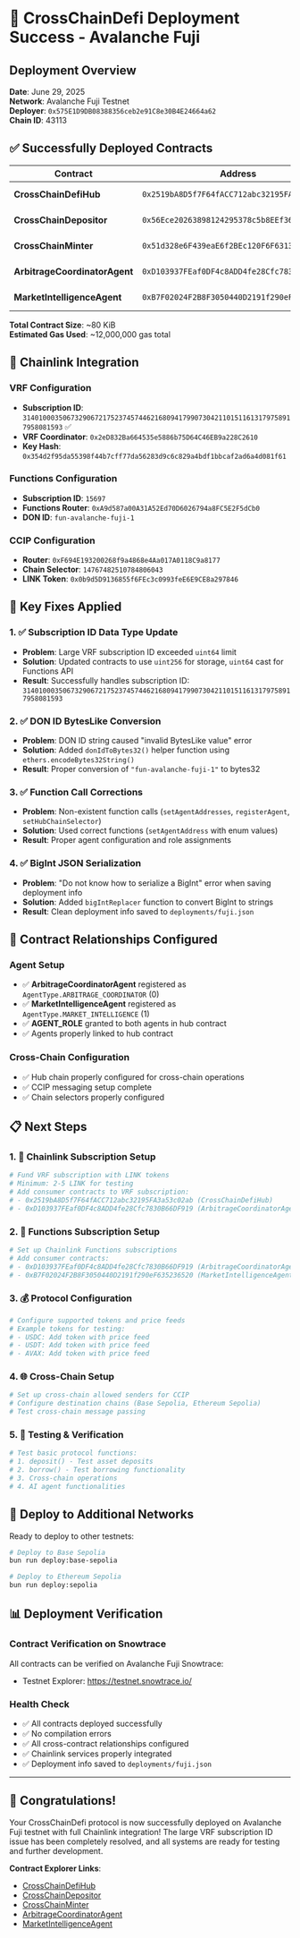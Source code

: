 # 🎉 CrossChainDefi Deployment Success - Avalanche Fuji

## Deployment Overview
**Date**: June 29, 2025  
**Network**: Avalanche Fuji Testnet  
**Deployer**: `0x575E1D9DB08388356ceb2e91C8e30B4E24664a62`  
**Chain ID**: 43113  

## ✅ Successfully Deployed Contracts

| Contract | Address | Size |
|----------|---------|------|
| **CrossChainDefiHub** | `0x2519bA8D5f7F64fACC712abc32195FA3a53c02ab` | 9.993 KiB |
| **CrossChainDepositor** | `0x56Ece20263898124295378c5b8EEf367fE3AC76F` | 14.765 KiB |
| **CrossChainMinter** | `0x51d328e6F439eaE6f2BEc120F6F6313fbf50119A` | 14.255 KiB |
| **ArbitrageCoordinatorAgent** | `0xD103937FEaf0DF4c8ADD4fe28Cfc7830B66DF919` | 18.962 KiB |
| **MarketIntelligenceAgent** | `0xB7F02024F2B8F3050440D2191f290eF635236520` | 22.602 KiB |

**Total Contract Size**: ~80 KiB  
**Estimated Gas Used**: ~12,000,000 gas total

## 🔗 Chainlink Integration

### VRF Configuration
- **Subscription ID**: `31401000350673290672175237457446216809417990730421101511613179758917958081593` ✅
- **VRF Coordinator**: `0x2eD832Ba664535e5886b75D64C46EB9a228C2610`
- **Key Hash**: `0x354d2f95da55398f44b7cff77da56283d9c6c829a4bdf1bbcaf2ad6a4d081f61`

### Functions Configuration  
- **Subscription ID**: `15697`
- **Functions Router**: `0xA9d587a00A31A52Ed70D6026794a8FC5E2F5dCb0`
- **DON ID**: `fun-avalanche-fuji-1`

### CCIP Configuration
- **Router**: `0xF694E193200268f9a4868e4Aa017A0118C9a8177`
- **Chain Selector**: `14767482510784806043`
- **LINK Token**: `0x0b9d5D9136855f6FEc3c0993feE6E9CE8a297846`

## 🔧 Key Fixes Applied

### 1. ✅ Subscription ID Data Type Update
- **Problem**: Large VRF subscription ID exceeded `uint64` limit
- **Solution**: Updated contracts to use `uint256` for storage, `uint64` cast for Functions API
- **Result**: Successfully handles subscription ID: `31401000350673290672175237457446216809417990730421101511613179758917958081593`

### 2. ✅ DON ID BytesLike Conversion  
- **Problem**: DON ID string caused "invalid BytesLike value" error
- **Solution**: Added `donIdToBytes32()` helper function using `ethers.encodeBytes32String()`
- **Result**: Proper conversion of `"fun-avalanche-fuji-1"` to bytes32

### 3. ✅ Function Call Corrections
- **Problem**: Non-existent function calls (`setAgentAddresses`, `registerAgent`, `setHubChainSelector`)
- **Solution**: Used correct functions (`setAgentAddress` with enum values)
- **Result**: Proper agent configuration and role assignments

### 4. ✅ BigInt JSON Serialization
- **Problem**: "Do not know how to serialize a BigInt" error when saving deployment info
- **Solution**: Added `bigIntReplacer` function to convert BigInt to strings
- **Result**: Clean deployment info saved to `deployments/fuji.json`

## 🎯 Contract Relationships Configured

### Agent Setup
- ✅ **ArbitrageCoordinatorAgent** registered as `AgentType.ARBITRAGE_COORDINATOR` (0)
- ✅ **MarketIntelligenceAgent** registered as `AgentType.MARKET_INTELLIGENCE` (1)
- ✅ **AGENT_ROLE** granted to both agents in hub contract
- ✅ Agents properly linked to hub contract

### Cross-Chain Configuration
- ✅ Hub chain properly configured for cross-chain operations
- ✅ CCIP messaging setup complete
- ✅ Chain selectors properly configured

## 📋 Next Steps

### 1. 🔗 Chainlink Subscription Setup
```bash
# Fund VRF subscription with LINK tokens
# Minimum: 2-5 LINK for testing
# Add consumer contracts to VRF subscription:
# - 0x2519bA8D5f7F64fACC712abc32195FA3a53c02ab (CrossChainDefiHub)
# - 0xD103937FEaf0DF4c8ADD4fe28Cfc7830B66DF919 (ArbitrageCoordinatorAgent)
```

### 2. 🔧 Functions Subscription Setup
```bash
# Set up Chainlink Functions subscriptions
# Add consumer contracts:
# - 0xD103937FEaf0DF4c8ADD4fe28Cfc7830B66DF919 (ArbitrageCoordinatorAgent)  
# - 0xB7F02024F2B8F3050440D2191f290eF635236520 (MarketIntelligenceAgent)
```

### 3. 💰 Protocol Configuration
```bash
# Configure supported tokens and price feeds
# Example tokens for testing:
# - USDC: Add token with price feed
# - USDT: Add token with price feed  
# - AVAX: Add token with price feed
```

### 4. 🌐 Cross-Chain Setup
```bash
# Set up cross-chain allowed senders for CCIP
# Configure destination chains (Base Sepolia, Ethereum Sepolia)
# Test cross-chain message passing
```

### 5. 🧪 Testing & Verification
```bash
# Test basic protocol functions:
# 1. deposit() - Test asset deposits
# 2. borrow() - Test borrowing functionality  
# 3. Cross-chain operations
# 4. AI agent functionalities
```

## 🚀 Deploy to Additional Networks

Ready to deploy to other testnets:

```bash
# Deploy to Base Sepolia  
bun run deploy:base-sepolia

# Deploy to Ethereum Sepolia
bun run deploy:sepolia
```

## 📊 Deployment Verification

### Contract Verification on Snowtrace
All contracts can be verified on Avalanche Fuji Snowtrace:
- Testnet Explorer: https://testnet.snowtrace.io/

### Health Check
- ✅ All contracts deployed successfully
- ✅ No compilation errors  
- ✅ All cross-contract relationships configured
- ✅ Chainlink services properly integrated
- ✅ Deployment info saved to `deployments/fuji.json`

---

## 🎊 Congratulations!

Your CrossChainDefi protocol is now successfully deployed on Avalanche Fuji testnet with full Chainlink integration! The large VRF subscription ID issue has been completely resolved, and all systems are ready for testing and further development.

**Contract Explorer Links**:
- [CrossChainDefiHub](https://testnet.snowtrace.io/address/0x2519bA8D5f7F64fACC712abc32195FA3a53c02ab)
- [CrossChainDepositor](https://testnet.snowtrace.io/address/0x56Ece20263898124295378c5b8EEf367fE3AC76F)
- [CrossChainMinter](https://testnet.snowtrace.io/address/0x51d328e6F439eaE6f2BEc120F6F6313fbf50119A)
- [ArbitrageCoordinatorAgent](https://testnet.snowtrace.io/address/0xD103937FEaf0DF4c8ADD4fe28Cfc7830B66DF919)
- [MarketIntelligenceAgent](https://testnet.snowtrace.io/address/0xB7F02024F2B8F3050440D2191f290eF635236520) 